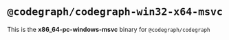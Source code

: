 # `@codegraph/codegraph-win32-x64-msvc`

This is the **x86_64-pc-windows-msvc** binary for `@codegraph/codegraph`
